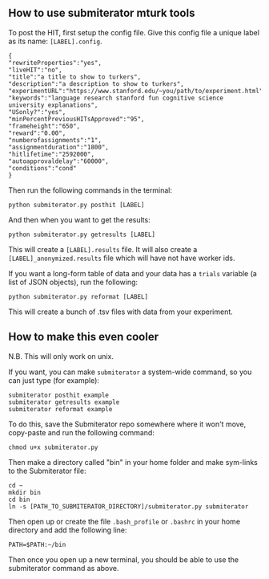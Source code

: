 ## How to use submiterator mturk tools

To post the HIT, first setup the config file.
Give this config file a unique label as its name: `[LABEL].config`.

    {
    "rewriteProperties":"yes",
    "liveHIT":"no",
    "title":"a title to show to turkers",
    "description":"a description to show to turkers",
    "experimentURL":"https://www.stanford.edu/~you/path/to/experiment.html",
    "keywords":"language research stanford fun cognitive science university explanations",
    "USonly?":"yes",
    "minPercentPreviousHITsApproved":"95",
    "frameheight":"650",
    "reward":"0.00",
    "numberofassignments":"1",
    "assignmentduration":"1800",
    "hitlifetime":"2592000",
    "autoapprovaldelay":"60000",
    "conditions":"cond"
    }

Then run the following commands in the terminal:

    python submiterator.py posthit [LABEL]

And then when you want to get the results:

    python submiterator.py getresults [LABEL]

This will create a `[LABEL].results` file.
It will also create a `[LABEL]_anonymized.results` file which will have not have worker ids.

If you want a long-form table of data and your data has a `trials` variable (a list of JSON objects), run the following:

    python submiterator.py reformat [LABEL]

This will create a bunch of .tsv files with data from your experiment.

##  How to make this even cooler

N.B. This will only work on unix.

If you want, you can make `submiterator` a system-wide command, so you can just type (for example):

	submiterator posthit example
    submiterator getresults example
    submiterator reformat example

To do this, save the Submiterator repo somewhere where it won't move, copy-paste and run the following command:

	chmod u+x submiterator.py

Then make a directory called "bin" in your home folder and make sym-links to the Submiterator file:

	cd ~
	mkdir bin
	cd bin
	ln -s [PATH_TO_SUBMITERATOR_DIRECTORY]/submiterator.py submiterator

Then open up or create the file `.bash_profile` or `.bashrc` in your home directory and add the following line:

	PATH=$PATH:~/bin

Then once you open up a new terminal, you should be able to use the submiterator command as above.